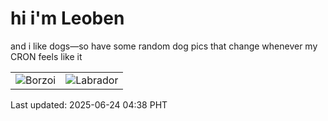 # hi i'm Leoben

and i like dogs—so have some random dog pics that change whenever my CRON feels like it

|  |  |
|--------|----------|
| ![Borzoi](https://random-dog-vercel.vercel.app/api/random-borzoi?v=1750711096) | ![Labrador](https://random-dog-vercel.vercel.app/api/random-labrador?v=1750711096) |

Last updated: 2025-06-24 04:38 PHT
